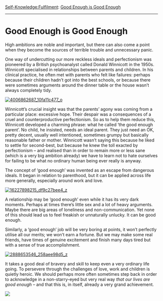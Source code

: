 [Self-Knowledge:](https://www.theschooloflife.com/thebookoflife/category/self-knowledge/)[Fulfilment](https://www.theschooloflife.com/thebookoflife/category/self-knowledge/fulfilment/): [Good Enough is Good Enough](https://www.theschooloflife.com/thebookoflife/good-enough-is-good-enough/)

* * *

# Good Enough is Good Enough

High ambitions are noble and important, but there can also come a point when they become the sources of terrible trouble and unnecessary panic.

One way of undercutting our more reckless ideals and perfectionism was pioneered by a British psychoanalyst called Donald Winnicott in the 1950s. Winnicott specialised in relationships between parents and children. In his clinical practice, he often met with parents who felt like failures: perhaps because their children hadn’t got into the best schools, or because there were sometimes arguments around the dinner table or the house wasn’t always completely tidy.

[![4006862687_10fa11c477_o](https://www.theschooloflife.com/thebookoflife/wp-content/uploads/2016/06/4006862687_10fa11c477_o.jpg)](http://www.thebookoflife.org/wp-content/uploads/2016/06/4006862687_10fa11c477_o.jpg)

Winnicott’s crucial insight was that the parents’ agony was coming from a particular place: excessive hope. Their despair was a consequences of a cruel and counterproductive perfectionism. So as to help them reduce this, Winnicott developed a charming phrase: what he called ‘the good enough parent’. No child, he insisted, needs an ideal parent. They just need an OK, pretty decent, usually well intentioned, sometimes grumpy but basically reasonable father or mother. Winnicott wasn’t saying this because he liked to settle for second-best, but because he knew the toll exacted by perfectionism – and realised than in order to remain more or less sane (which is a very big ambition already) we have to learn not to hate ourselves for failing to be what no ordinary human being ever really is anyway.

The concept of ‘good enough’ was invented as an escape from dangerous ideals. It began in relation to parenthood, but it can be applied across life more generally, especially around work and love.

[![16227898215_df9c27bee4_z](https://www.theschooloflife.com/thebookoflife/wp-content/uploads/2016/06/16227898215_df9c27bee4_z.jpg)](http://www.thebookoflife.org/wp-content/uploads/2016/06/16227898215_df9c27bee4_z.jpg)

A relationship may be ‘good enough’ even while it has its very dark moments. Perhaps at times there’s little sex and a lot of heavy arguments. Maybe there are big areas of loneliness and non-communication. Yet none of this should lead us to feel freakish or unnaturally unlucky. It can be good enough.

Similarly, a ‘good enough’ job will be very boring at points, it won’t perfectly utilise all our merits; we won’t earn a fortune. But we may make some real friends, have times of genuine excitement and finish many days tired but with a sense of true accomplishment.

[![2888653546_258aee98d5_z](https://www.theschooloflife.com/thebookoflife/wp-content/uploads/2016/06/2888653546_258aee98d5_z.jpg)](http://www.thebookoflife.org/wp-content/uploads/2016/06/2888653546_258aee98d5_z.jpg)

It takes a good deal of bravery and skill to keep even a very ordinary life going. To persevere through the challenges of love, work and children is quietly heroic. We should perhaps more often sometimes step back in order to acknowledge in a non-starry-eyed but very real way _that our lives are good enough –_ and that this is, in itself, already a very grand achievement.

[![](https://img.youtube.com/vi/RbtflLkVv4E/0.jpg)](https://www.youtube.com/embed/RbtflLkVv4E '')
